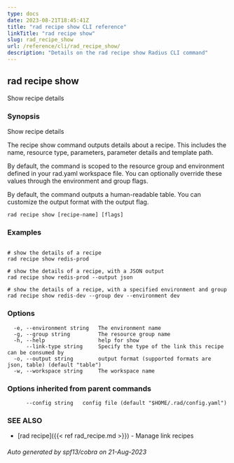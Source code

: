 ```yaml
---
type: docs
date: 2023-08-21T18:45:41Z
title: "rad recipe show CLI reference"
linkTitle: "rad recipe show"
slug: rad_recipe_show
url: /reference/cli/rad_recipe_show/
description: "Details on the rad recipe show Radius CLI command"
---
```

## rad recipe show

Show recipe details

### Synopsis

Show recipe details

The recipe show command outputs details about a recipe. This includes the name, resource type, parameters, parameter details and template path.
	
By default, the command is scoped to the resource group and environment defined in your rad.yaml workspace file. You can optionally override these values through the environment and group flags.
	
By default, the command outputs a human-readable table. You can customize the output format with the output flag.

```
rad recipe show [recipe-name] [flags]
```

### Examples

```

# show the details of a recipe
rad recipe show redis-prod

# show the details of a recipe, with a JSON output
rad recipe show redis-prod --output json
	
# show the details of a recipe, with a specified environment and group
rad recipe show redis-dev --group dev --environment dev
```

### Options

```
  -e, --environment string   The environment name
  -g, --group string         The resource group name
  -h, --help                 help for show
      --link-type string     Specify the type of the link this recipe can be consumed by
  -o, --output string        output format (supported formats are json, table) (default "table")
  -w, --workspace string     The workspace name
```

### Options inherited from parent commands

```
      --config string   config file (default "$HOME/.rad/config.yaml")
```

### SEE ALSO

* [rad recipe]({{< ref rad_recipe.md >}})	 - Manage link recipes

###### Auto generated by spf13/cobra on 21-Aug-2023
